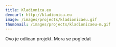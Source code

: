 ```yaml
---
title: Kladionica.eu
demourl: http://kladionica.eu
image: /images/projects/kladionicaeu.gif
thumbnail: /images/projects/kladionicaeu-m.gif
--- 
```


Ovo je odlican projekt. Mora se pogledat 